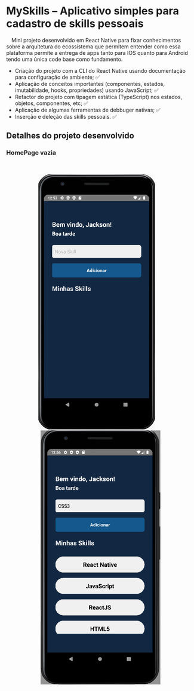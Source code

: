 # **MySkills – Aplicativo simples para cadastro de skills pessoais**

&emsp;Mini projeto desenvolvido em React Native para fixar conhecimentos sobre a arquitetura do ecossistema que permitem entender como essa plataforma permite a entrega de apps tanto para IOS quanto para Android tendo uma única code base como fundamento.

- Criação do projeto com a CLI do React Native usando documentação para configuração de ambiente; ✅
- Aplicação de conceitos importantes (componentes, estados, imutabilidade, hooks, propriedades) usando JavaScript; ✅
- Refactor do projeto com tipagem estática (TypeScript) nos estados, objetos, componentes, etc; ✅
- Aplicação de algumas ferramentas de debbuger nativas; ✅
- Inserção e deleção das skills pessoais. ✅

## Detalhes do projeto desenvolvido
### **HomePage vazia**
&nbsp;
<div align="center">

  ![](./images/home%20vazia.png) &emsp; ![](./images/home%20preenchida.png)
</div>